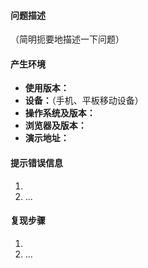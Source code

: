 #### 问题描述 

（简明扼要地描述一下问题）

#### 产生环境

- **使用版本：**
- **设备：**（手机、平板移动设备）
- **操作系统及版本：**
- **浏览器及版本：**
- **演示地址：**

#### 提示错误信息

1. 
2. ...

#### 复现步骤

1. 
2. ...
